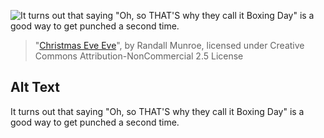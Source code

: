![It turns out that saying "Oh, so THAT'S why they call it Boxing Day" is a good way to get punched a second time.](https://imgs.xkcd.com/comics/christmas_eve_eve.png)
> "[Christmas Eve Eve](https://xkcd.com/2089/)", by Randall Munroe, licensed under Creative Commons Attribution-NonCommercial 2.5 License

## Alt Text
It turns out that saying "Oh, so THAT'S why they call it Boxing Day" is a good way to get punched a second time.
